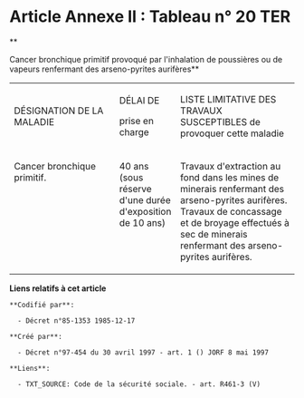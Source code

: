 # Article Annexe II : Tableau n° 20 TER

**

Cancer bronchique primitif provoqué par l'inhalation de poussières ou de vapeurs renfermant des arseno-pyrites aurifères**

<table>
  <tbody>
    <tr>
      <td width="242">

DÉSIGNATION DE LA MALADIE

</td>
      <td width="81">

DÉLAI DE

prise en charge

</td>
      <td width="282">

LISTE LIMITATIVE DES TRAVAUX SUSCEPTIBLES de provoquer cette maladie

</td>
    </tr>
    <tr>
      <td width="242" valign="top">

Cancer bronchique primitif.

</td>
      <td valign="top" width="81">

40 ans (sous réserve d'une durée d'exposition de 10 ans)

</td>
      <td valign="top" width="282">

Travaux d'extraction au fond dans les mines de minerais renfermant des arseno-pyrites aurifères. Travaux de concassage et de
broyage effectués à sec de minerais renfermant des arseno-pyrites aurifères.

</td>
    </tr>
  </tbody>
</table>

**Liens relatifs à cet article**

	**Codifié par**:

	  - Décret n°85-1353 1985-12-17

	**Créé par**:

	  - Décret n°97-454 du 30 avril 1997 - art. 1 () JORF 8 mai 1997

	**Liens**:

	  - TXT_SOURCE: Code de la sécurité sociale. - art. R461-3 (V)
